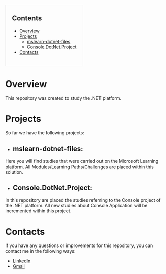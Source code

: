<div style="border: solid 1px; width: fit-content; padding: 0px 20px 20px 20px; border-color: rgba(234,234,234,1)">
  
## Contents
- [Overview](#overview)
- [Projects](#Projects)
    - [mslearn-dotnet-files](##mslearn-dotnet-files)
    - [Console.DotNet.Project](##Console.DotNet.Project)
- [Contacts](#contacts)
  
</div>

# Overview
This repository was created to study the .NET platform.

# Projects
So far we have the following projects:
- ## mslearn-dotnet-files: 
 Here you will find studies that were carried out on the Microsoft Learning platform. All Modules/Learning Paths/Challenges are placed within this solution.
- ## Console.DotNet.Project: 
 In this repository are placed the studies referring to the Console project of the .NET platform. All new studies about Console Application will be incremented within this project.

# Contacts

If you have any questions or improvements for this repository, you can contact me in the following ways:
- [LinkedIn](https://www.linkedin.com/in/vitoria-isabela/)
- [Gmail](https://mail.google.com/mail/u/0/?tab=rm&ogbl#inbox)

